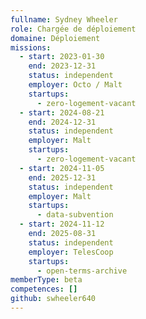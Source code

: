 ```yaml
---
fullname: Sydney Wheeler
role: Chargée de déploiement
domaine: Déploiement
missions:
  - start: 2023-01-30
    end: 2023-12-31
    status: independent
    employer: Octo / Malt
    startups:
      - zero-logement-vacant
  - start: 2024-08-21
    end: 2024-12-31
    status: independent
    employer: Malt
    startups:
      - zero-logement-vacant
  - start: 2024-11-05
    end: 2025-12-31
    status: independent
    employer: Malt
    startups:
      - data-subvention
  - start: 2024-11-12
    end: 2025-08-31
    status: independent
    employer: TelesCoop
    startups:
      - open-terms-archive
memberType: beta
competences: []
github: swheeler640
---
```

